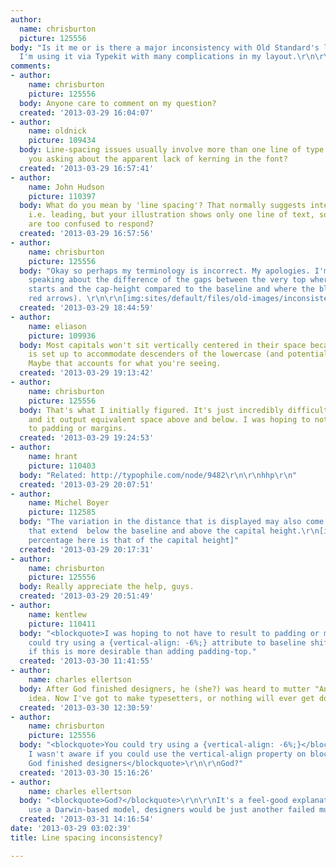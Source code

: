 ```yaml
---
author:
  name: chrisburton
  picture: 125556
body: "Is it me or is there a major inconsistency with Old Standard's line spacing?
  I'm using it via Typekit with many complications in my layout.\r\n\r\n[img:sites/default/files/old-images/old-standard-line-spacing_5267.png]"
comments:
- author:
    name: chrisburton
    picture: 125556
  body: Anyone care to comment on my question?
  created: '2013-03-29 16:04:07'
- author:
    name: oldnick
    picture: 109434
  body: Line-spacing issues usually involve more than one line of type. Rather, are
    you asking about the apparent lack of kerning in the font?
  created: '2013-03-29 16:57:41'
- author:
    name: John Hudson
    picture: 110397
  body: What do you mean by 'line spacing'? That normally suggests interline spacing,
    i.e. leading, but your illustration shows only one line of text, so perhaps people
    are too confused to respond?
  created: '2013-03-29 16:57:56'
- author:
    name: chrisburton
    picture: 125556
  body: "Okay so perhaps my terminology is incorrect. My apologies. I'm specifically
    speaking about the difference of the gaps between the very top where the blue
    starts and the cap-height compared to the baseline and where the blue ends (see
    red arrows). \r\n\r\n[img:sites/default/files/old-images/inconsistent_5681.png]"
  created: '2013-03-29 18:44:59'
- author:
    name: eliason
    picture: 109936
  body: Most capitals won't sit vertically centered in their space because that space
    is set up to accommodate descenders of the lowercase (and potentially Q and J).
    Maybe that accounts for what you're seeing.
  created: '2013-03-29 19:13:42'
- author:
    name: chrisburton
    picture: 125556
  body: That's what I initially figured. It's just incredibly difficult to set a line-height
    and it output equivalent space above and below. I was hoping to not have to result
    to padding or margins.
  created: '2013-03-29 19:24:53'
- author:
    name: hrant
    picture: 110403
  body: "Related: http://typophile.com/node/9482\r\n\r\nhhp\r\n"
  created: '2013-03-29 20:07:51'
- author:
    name: Michel Boyer
    picture: 112585
  body: "The variation in the distance that is displayed may also come from counters
    that extend  below the baseline and above the capital height.\r\n[img:sites/default/files/old-images/offshoot_4067.png]\r\n[The
    percentage here is that of the capital height]"
  created: '2013-03-29 20:17:31'
- author:
    name: chrisburton
    picture: 125556
  body: Really appreciate the help, guys.
  created: '2013-03-29 20:51:49'
- author:
    name: kentlew
    picture: 110411
  body: "<blockquote>I was hoping to not have to result to padding or margins.</blockquote>\r\n\r\nYou
    could try using a {vertical-align: -6%;} attribute to baseline shift. Not sure
    if this is more desirable than adding padding-top."
  created: '2013-03-30 11:41:55'
- author:
    name: charles ellertson
  body: After God finished designers, he (she?) was heard to mutter "Another half-baked
    idea. Now I've got to make typesetters, or nothing will ever get done."
  created: '2013-03-30 12:30:59'
- author:
    name: chrisburton
    picture: 125556
  body: "<blockquote>You could try using a {vertical-align: -6%;}</blockquote>\r\n\r\nAh.
    I wasn't aware if you could use the vertical-align property on block-level elements.\r\n\r\n\r\n<blockquote>After
    God finished designers</blockquote>\r\n\r\nGod?"
  created: '2013-03-30 15:16:26'
- author:
    name: charles ellertson
  body: "<blockquote>God?</blockquote>\r\n\r\nIt's a feel-good explanation. If you
    use a Darwin-based model, designers would be just another failed mutation."
  created: '2013-03-31 14:16:54'
date: '2013-03-29 03:02:39'
title: Line spacing inconsistency?

---
```

